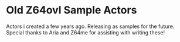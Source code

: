 # Old Z64ovl Sample Actors
Actors i created a few years ago. Releasing as samples for the future.
Special thanks to Aria and Z64me for assisting with writing these!
